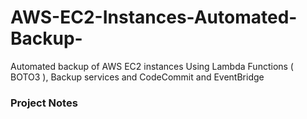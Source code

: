 # AWS-EC2-Instances-Automated-Backup-
Automated backup of AWS EC2 instances Using Lambda Functions ( BOTO3 ), Backup services and CodeCommit and EventBridge 
### Project Notes
